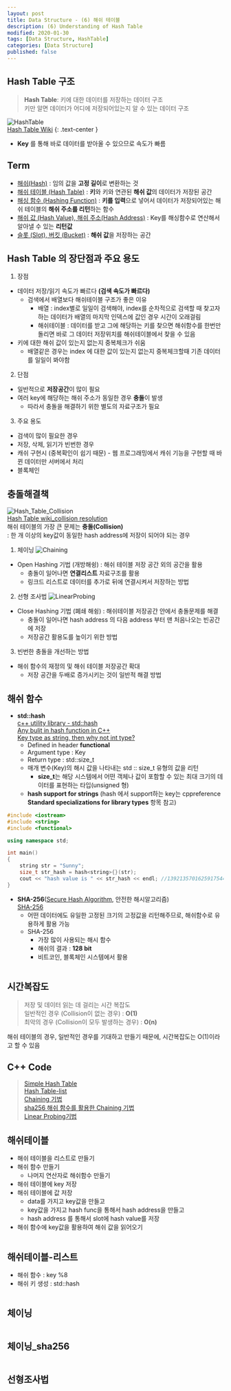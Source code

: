 ```yaml
---
layout: post
title: Data Structure - (6) 해쉬 테이블
description: (6) Understanding of Hash Table
modified: 2020-01-30
tags: [Data Structure, HashTable]
categories: [Data Structure]
published: false
---
```


## Hash Table 구조  
> **Hash Table**: 키에 대한 데이터를 저장하는 데이터 구조  
> 키만 알면 데이터가 어디에 저장되어있는지 알 수 있는 데이터 구조  

![HashTable](https://upload.wikimedia.org/wikipedia/commons/thumb/7/7d/Hash_table_3_1_1_0_1_0_0_SP.svg/1280px-Hash_table_3_1_1_0_1_0_0_SP.svg.png)  
[Hash Table Wiki](https://en.wikipedia.org/wiki/Hash_table) {: .text-center }    

* **Key** 를 통해 바로 데이터를 받아올 수 있으므로 속도가 빠름 

## Term   
* <u>해쉬(Hash)</u> : 임의 값을 **고정 길이**로 변환하는 것
* <u>해쉬 테이블 (Hash Table)</u> : **키**와 키와 연관된 **해쉬 값**의 데이터가 저장된 공간  
* <u>해싱 함수 (Hashing Function)</u> : **키를 입력**으로 넣어서 데이터가 저장되어있는 해쉬 테이블의 **해쉬 주소를 리턴**하는 함수  
* <u>해쉬 값 (Hash Value), 해쉬 주소(Hash Address)</u> : Key를 해싱함수로 연산해서 알아낼 수 있는 **리턴값**   
* <u>슬롯 (Slot), 버킷 (Bucket)</u> : **해쉬 값**을 저장하는 공간   

## Hash Table 의 장단점과 주요 용도
1. 장점  
* 데이터 저장/읽기 속도가 빠르다 **(검색 속도가 빠르다)**  
	* 검색에서 배열보다 해쉬테이블 구조가 좋은 이유
		* 배열 : index별로 일일이 검색해야, index를 순차적으로 검색할 때 찾고자 하는 데이터가 배열의 마지막 인덱스에 값인 경우 시간이 오래걸림  
		* 해쉬테이블 : 데이터를 받고 그에 해당하는 키를 찾으면 해쉬함수를 한번만 돌리면 바로 그 데이터 저장위치를 해쉬테이블에서 찾을 수 있음  
* 키에 대한 해쉬 값이 있는지 없는지 중복체크가 쉬움   
	* 배열같은 경우는 index 에 대한 값이 있는지 없는지 중복체크할때 기존 데이터를 일일이 봐야함    		
2. 단점  
* 일반적으로 **저장공간**이 많이 필요  
* 여러 key에 해당하는 해쉬 주소가 동일한 경우 **충돌**이 발생
	* 따라서 충돌을 해결하기 위한 별도의 자료구조가 필요  
3. 주요 용도    
* 검색이 많이 필요한 경우  
* 저장, 삭제, 읽기가 빈번한 경우  
* 캐쉬 구현시 (중복확인이 쉽기 때문) - 웹 프로그래밍에서 캐쉬 기능을 구현할 때 바뀐 데이터만 서버에서 처리  
* 블록체인  

## 충돌해결책
![Hash_Table_Collision](https://upload.wikimedia.org/wikipedia/commons/thumb/d/d0/Hash_table_5_0_1_1_1_1_1_LL.svg/1280px-Hash_table_5_0_1_1_1_1_1_LL.svg.png)  
[Hash Table wiki_collision resolution](https://en.wikipedia.org/wiki/Hash_table#Collision_resolution)   
해쉬 테이블의 가장 큰 문제는 **충돌(Collision)**  
: 한 개 이상의 key값이 동일한 hash address에 저장이 되어야 되는 경우  

1. 체이닝
![Chaining](https://upload.wikimedia.org/wikipedia/commons/thumb/5/5a/Hash_table_5_0_1_1_1_1_0_LL.svg/1920px-Hash_table_5_0_1_1_1_1_0_LL.svg.png)  
* Open Hashing 기법 (개방해슁) : 해쉬 테이블 저장 공간 외의 공간을 활용  
	* 충돌이 일어나면 **연결리스트** 자료구조를 활용  
	* 링크드 리스트로 데이터를 추가로 뒤에 연결시켜서 저장하는 방법  	
2. 선형 조사법
![LinearProbing](https://upload.wikimedia.org/wikipedia/commons/thumb/b/bf/Hash_table_5_0_1_1_1_1_0_SP.svg/1024px-Hash_table_5_0_1_1_1_1_0_SP.svg.png)  
* Close Hashing 기법 (폐쇄 해슁) : 해쉬테이블 저장공간 안에서 충돌문제를 해결  
	* 충돌이 일어나면 hash address 의 다음 address 부터 맨 처음나오는 빈공간에 저장  
	* 저장공간 활용도를 높이기 위한 방법  
3. 빈번한 충돌을 개선하는 방법  
* 해쉬 함수의 재정의 및 해쉬 테이블 저장공간 확대  
	* 저장 공간을 두배로 증가시키는 것이 일반적 해결 방법  

## 해쉬 함수
* **std::hash**  
[c++ utility library - std::hash](https://en.cppreference.com/w/cpp/utility/hash)  
[Any bulit in hash function in C++](https://stackoverflow.com/questions/6200483/any-built-in-hash-method-in-c)  
[Key type as string, then why not int type?](https://stackoverflow.com/questions/38304877/why-stdhashint-seems-to-be-identity-function)  
	* Defined in header **functional**  
	* Argument type : Key  
	* Return type : std::size_t  
	* 매개 변수(Key)의 해시 값을 나타내는 std :: size_t 유형의 값을 리턴  
		* **size_t**는 해당 시스템에서 어떤 객체나 값이 포함할 수 있는 최대 크기의 데이터를 표현하는 타입(unsigned 형)  
	* **hash support for strings** (hash 에서 support하는 key는 cppreference **Standard specializations for library types** 항목 참고)  
	
```c++
#include <iostream>
#include <string>
#include <functional>

using namespace std;

int main()
{
    string str = "Sunny";
    size_t str_hash = hash<string>{}(str);
    cout << "hash value is " << str_hash << endl; //1392135701625917544
}
```

* **SHA-256**(<u>Secure Hash Algorithm</u>, 안전한 해시알고리즘)  
[SHA-256](http://www.zedwood.com/article/cpp-sha256-function) 
	* 어떤 데이터에도 유일한 고정된 크기의 고정값을 리턴해주므로, 해쉬함수로 유용하게 활용 가능  
	* SHA-256  
		* 가장 많이 사용되는 해시 함수  
		* 해쉬의 결과 : **128 bit**  
		* 비트코인, 블록체인 시스템에서 활용  
		
```c++

```

## 시간복잡도  
> 저장 및 데이터 읽는 데 걸리는 시간 복잡도  
> 일반적인 경우 (Collision이 없는 경우) :  **O(1)**  
> 최악의 경우 (Collision이 모두 발생하는 경우) : **O(n)**  

해쉬 테이블의 경우, 일반적인 경우를 기대하고 만들기 때문에, 시간복잡도는 O(1)이라고 할 수 있음  
 
## C++ Code  
> [Simple Hash Table](#해쉬테이블)  
> [Hash Table-list](#해쉬테이블-리스트)     
> [Chaining 기법](#체이닝)  
> [sha256 해쉬 함수를 활용한 Chaining 기법](#체이닝_sha256)  
> [Linear Probing기법](#선형조사법)  

## 해쉬테이블
* 해쉬 테이블을 리스트로 만들기  
* 해쉬 함수 만들기  
	* 나머지 연산자로 해쉬함수 만들기
* 해쉬 테이블에 key 저장  
* 해쉬 테이블에 값 저장  
	* data를 가지고 key값을 만들고 
	* key값을 가지고 hash func을 통해서 hash address을 만들고 
	* hash address 를 통해서 slot에 hash value를 저장  
* 해쉬 함수에 key값을 활용하여 해쉬 값을 읽어오기  

```c++
``` 

## 해쉬테이블-리스트
* 해쉬 함수 : key %8  
* 해쉬 키 생성 : std::hash  
```c++
```

## 체이닝
```c++
```

## 체이닝_sha256
```c++
```

## 선형조사법
```c++
```













